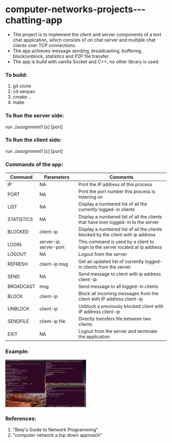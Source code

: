 # computer-networks-projects---chatting-app
* The project is to implement the client and server components of a text chat application, 
  which consists of on chat server and multiple chat clients over TCP connections. 
* The app achieves message sending, broadcasting, buffering, block/unblock, statistics and P2P file transfer.
* The app is build with vanilla Socket and C++, no other library is used.


### To build:
1. git clone
2. cd senpan
3. cmake ..
4. make

### To Run the server side:
  run ./assignment1 [s] [port]
  
### To Run the client side:
  run ./assignment1 [c] [port]
 
### Commands of the app:
| Command       | Parameters    | Comments |
| ------------- | ------------- | ------------- |
| IP            | NA            |Print the IP address of this process |
| PORT            | NA            |Print the port number this process is listening on |
| LIST            | NA            |Display a numbered list of all the currently logged-in clients |
| STATISTICS           | NA            |Display a numbered list of all the clients that have ever logged-in to the server |
| BLOCKED           | client-ip  |Display a numbered list of all the clients blocked by the client with ip address |
| LOGIN            | server-ip server-port  |This command is used by a client to login to the server located at ip address |
| LOGOUT            | NA  |Logout from the server |
| REFRESH            | client-ip msg          |Get an updated list of currently logged-in clients from the server |
| SEND            | NA            |Send message to client with ip address client-ip|
| BROADCAST            | msg           |Send message to all logged-in clients |
| BLOCK            | client-ip   |Block all incoming messages from the client with IP address client-ip |
| UNBLOCK            | client-ip  |Unblock a previously blocked client with IP address client-ip |
| SENDFILE            | client-ip file  |Directly transfers file between two clients |
| EXIT            | NA |Logout from the server and terminate the application |

### Example:
<img src="https://github.com/gregsensem/computer-networks-projects---chatting-app/blob/f94a7aa5714dd060e677299bdada4113e75b2ff4/server&clients.png" width="50%" height="50%">

### References:
1. "Beej's Guide to Network Programming"
2. "computer network a top down approach"

